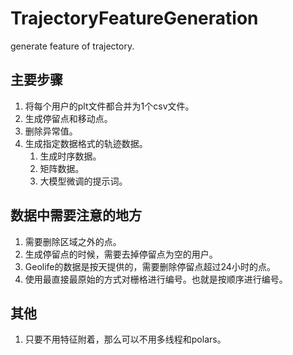 # TrajectoryFeatureGeneration
generate feature of trajectory.

## 主要步骤

1. 将每个用户的plt文件都合并为1个csv文件。
2. 生成停留点和移动点。
3. 删除异常值。
4. 生成指定数据格式的轨迹数据。
   1. 生成时序数据。
   2. 矩阵数据。
   3. 大模型微调的提示词。

## 数据中需要注意的地方

1. 需要删除区域之外的点。
2. 生成停留点的时候，需要去掉停留点为空的用户。
3. Geolife的数据是按天提供的，需要删除停留点超过24小时的点。
4. 使用最直接最原始的方式对栅格进行编号。也就是按顺序进行编号。

## 其他

1. 只要不用特征附着，那么可以不用多线程和polars。
